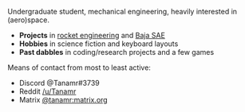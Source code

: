 Undergraduate student, mechanical engineering, heavily interested in (aero)space.
- **Projects** in [rocket engineering](https://www.nasa.gov/stem/studentlaunch/home/index.html) and [Baja SAE](https://github.com/stonybrookmotorsports)
- **Hobbies** in science fiction and keyboard layouts
- **Past dabbles** in coding/research projects and a few games

Means of contact from most to least active:
- Discord @Tanamr#3739
- Reddit [/u/Tanamr](https://www.reddit.com/user/Tanamr)
- Matrix [@tanamr:matrix.org](https://matrix.to/#/@tanamr:matrix.org)

<!---
samuelxyz/samuelxyz is a ✨ special ✨ repository because its `README.md` (this file) appears on your GitHub profile.
You can click the Preview link to take a look at your changes.
--->
